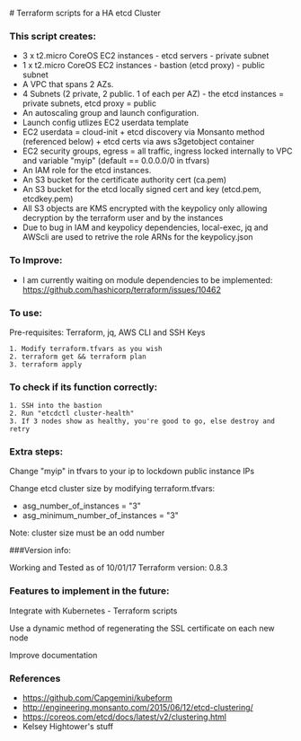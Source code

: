 # Terraform scripts for a HA etcd Cluster
### This script creates:

- 3 x t2.micro CoreOS EC2 instances - etcd servers - private subnet
- 1 x t2.micro CoreOS EC2 instances - bastion (etcd proxy) - public subnet
- A VPC that spans 2 AZs.
- 4 Subnets (2 private, 2 public. 1 of each per AZ) - the etcd instances = private subnets, etcd proxy = public
- An autoscaling group and launch configuration.
- Launch config utlizes EC2 userdata template
- EC2 userdata = cloud-init + etcd discovery via Monsanto method (referenced below) + etcd certs via aws s3getobject container
- EC2 security groups, egress = all traffic, ingress locked internally to VPC and variable "myip" (default == 0.0.0.0/0 in tfvars)
- An IAM role for the etcd instances.
- An S3 bucket for the certificate authority cert (ca.pem)
- An S3 bucket for the etcd locally signed cert and key (etcd.pem, etcdkey.pem)
- All S3 objects are KMS encrypted with the keypolicy only allowing decryption by the terraform user and by the instances
- Due to bug in IAM and keypolicy dependencies, local-exec, jq and AWScli are used to retrive the role ARNs for the keypolicy.json

### To Improve:
- I am currently waiting on module dependencies to be implemented: https://github.com/hashicorp/terraform/issues/10462

### To use:

Pre-requisites: Terraform, jq, AWS CLI and SSH Keys

```
1. Modify terraform.tfvars as you wish
2. terraform get && terraform plan
3. terraform apply
```

### To check if its function correctly:

```
1. SSH into the bastion
2. Run "etcdctl cluster-health"
3. If 3 nodes show as healthy, you're good to go, else destroy and retry
```


### Extra steps:

Change "myip" in tfvars to your ip to lockdown public instance IPs

Change etcd cluster size by modifying terraform.tfvars:
- asg_number_of_instances = "3"
- asg_minimum_number_of_instances = "3"

Note: cluster size must be an odd number

###Version info:

 Working and Tested as of 10/01/17
 Terraform version: 0.8.3

### Features to implement in the future:

Integrate with Kubernetes - Terraform scripts

Use a dynamic method of regenerating the SSL certificate on each new node

Improve documentation

### References

- https://github.com/Capgemini/kubeform
- http://engineering.monsanto.com/2015/06/12/etcd-clustering/
- https://coreos.com/etcd/docs/latest/v2/clustering.html
- Kelsey Hightower's stuff
